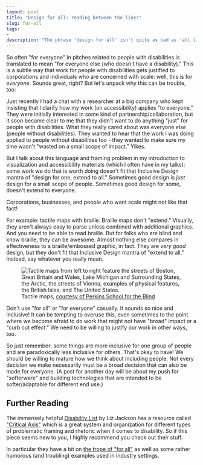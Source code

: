 ```yaml
---
layout: post
title: "Design for all: reading between the lines"
slug: for-all
tags:
- 
description: "The phrase 'design for all' isn't quite as bad as 'all lives matter' but there is something a little tricky about this phrase when it comes to accessibility and disability. We should probably question what we really mean by this."
---
```


So often "for everyone" in pitches related to people with disabilities is translated to mean "for everyone else (who doesn't have a disability)." This is a subtle way that work for people with disabilities gets justified to corporations and individuals who are concerned with scale: well, this is for *everyone.* Sounds great, right? But let's unpack why this can be trouble, too:

Just recently I had a chat with a researcher at a big company who kept insisting that I clarify how my work (on accessibility) applies "to everyone." They were initially interested in some kind of partnership/collaboration, but it soon became clear to me that they didn't want to do anything "just" for people with disabilities. What they really cared about was everyone *else* (people without disabilities). They wanted to hear that the work I was doing applied to people without disabilities too - they wanted to make sure my time wasn't "wasted on a small scope of impact." Yikes.

But I talk about this language and framing problem in my introduction to visualization and accessibility materials (which I often have in my talks): some work we do that is worth doing doesn't fit that Inclusive Design mantra of "design for one, extend to all." Sometimes good design is *just* design for a small scope of people. Sometimes good design for some, doesn't extend to everyone.

Corporations, businesses, and people who want scale might not like that fact!

For example: tactile maps with braille. Braille maps don't "extend." Visually, they aren't always easy to parse unless combined with additional graphics. And you need to be able to read braille. But for folks who are blind and know braille, they can be awesome. Almost nothing else compares in effectiveness to a braille/embossed graphic, in fact. They are *very good* design, but they don't fit that Inclusive Design mantra of "extend to all." Instead, say whatever you really mean.

<figure>
    <img src="https://www.frank.computer/images/perkins.jpeg" alt="Tactile maps from left to right feature the streets of Boston, Great Britain and Wales, Lake Michigan and Surrounding States, the Arctic, the streets of Vienna, examples of physical features, the British Isles, and The United States."/>
    <figcaption>Tactile maps, <a href="https://www.perkins.org/extensive-digitization-of-tactile-map-collection/">courtesy of Perkins School for the Blind</a></figcaption>
</figure>

Don't use "for all" or "for everyone" casually. It sounds so nice and inclusive! It can be tempting to overuse this, even sometimes to the point where we become afraid to do work that might not have "broad" impact or a "curb cut effect." We need to be willing to justify our work in other ways, too.

So just remember: some things are more inclusive for one group of people and are paradoxically less inclusive for others. That's okay to have! We should be willing to mature how we think about including people. Not every decision we make necessarily must be a broad decision that can also be made for everyone. (A post for another day will be about my push for "softerware" and building technologies that are intended to be softer/adaptable for different end use.)

## Further Reading
The immensely helpful [Disability List](https://www.disabledlist.org/) by Liz Jackson has a resource called ["Critical Axis"](https://www.criticalaxis.org/) which is a great system and organization for different types of problematic framing and rhetoric when it comes to disability. So if this piece seems new to you, I highly recommend you check out their stuff.

In particular they have a bit on [the trope of "for all"](https://www.criticalaxis.org/trope/for-all/) as well as some rather humorous (and troubling) examples used in industry settings.